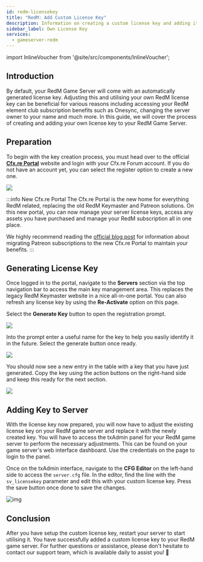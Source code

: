 ```yaml
---
id: redm-licensekey
title: "RedM: Add Custom License Key"
description: Information on creating a custom license key and adding it to your RedM server from ZAP-Hosting 
sidebar_label: Own License Key
services:
  - gameserver-redm
---
```


import InlineVoucher from '@site/src/components/InlineVoucher';

## Introduction

By default, your RedM Game Server will come with an automatically generated license key. Adjusting this and utilising your own RedM license key can be beneficial for various reasons including accessing your RedM element club subscription benefits such as Onesync, changing the server owner to your name and much more. In this guide, we will cover the process of creating and adding your own license key to your RedM Game Server.

<InlineVoucher />

## Preparation

To begin with the key creation process, you must head over to the official **[Cfx.re Portal](https://portal.cfx.re/)** website and login with your Cfx.re Forum account. If you do not have an account yet, you can select the register option to create a new one.

![](https://screensaver01.zap-hosting.com/index.php/s/j5onRjCSN42dbie/preview)

:::info New Cfx.re Portal
The Cfx.re Portal is the new home for everything RedM related, replacing the old RedM Keymaster and Patreon solutions. On this new portal, you can now manage your server license keys, access any assets you have purchased and manage your RedM subscription all in one place.

We highly recommend reading the [official blog post](https://forum.cfx.re/t/introducing-the-cfx-re-portal/5287316/) for information about migrating Patreon subscriptions to the new Cfx.re Portal to maintain your benefits.
:::

## Generating License Key

Once logged in to the portal, navigate to the **Servers** section via the top navigation bar to access the main key management area. This replaces the legacy RedM Keymaster website in a nice all-in-one portal. You can also refresh any license key by using the **Re-Activate** option on this page.

Select the **Generate Key** button to open the registration prompt.

![](https://screensaver01.zap-hosting.com/index.php/s/JQ6dkNHZcBD4e4B/preview)

Into the prompt enter a useful name for the key to help you easily identify it in the future. Select the generate button once ready.

![](https://screensaver01.zap-hosting.com/index.php/s/3cYyRo7pgzQraz2/preview)

You should now see a new entry in the table with a key that you have just generated. Copy the key using the action buttons on the right-hand side and keep this ready for the next section.

![](https://screensaver01.zap-hosting.com/index.php/s/3Hd8tQqJA4xPKWk/preview)



## Adding Key to Server

With the license key now prepared, you will now have to adjust the existing license key on your RedM game server and replace it with the newly created key. You will have to access the txAdmin panel for your RedM game server to perform the necessary adjustments. This can be found on your game server's web interface dashboard. Use the credentials on the page to login to the panel.



Once on the txAdmin interface, navigate to the **CFG Editor** on the left-hand side to access the `server.cfg` file. In the editor, find the line with the `sv_licensekey` parameter and edit this with your custom license key. Press the save button once done to save the changes.

![img](https://screensaver01.zap-hosting.com/index.php/s/KKQ8aRBKo9246yR/preview)

## Conclusion

After you have setup the custom license key, restart your server to start utilising it. You have successfully added a custom license key to your RedM game server. For further questions or assistance, please don't hesitate to contact our support team, which is available daily to assist you! 🙂

<InlineVoucher />
